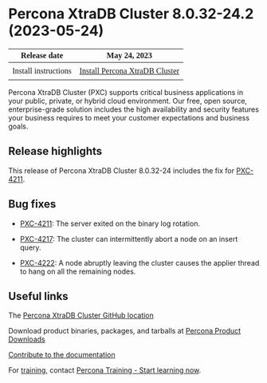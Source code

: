 # Percona XtraDB Cluster 8.0.32-24.2 (2023-05-24)

<style>
    table {
        width=50%;
        font-family: Poppins;
    }
    table td {
        border: 0px;
        padding: 8px;
    }
</style>

| Release date | May 24, 2023 |
|---|---|
| Install instructions | [Install Percona XtraDB Cluster](https://docs.percona.com/percona-xtradb-cluster/8.0/install-index.html) |

Percona XtraDB Cluster (PXC) supports critical business applications in your public, private, or hybrid cloud environment. Our free, open source, enterprise-grade solution includes the high availability and security features your business requires to meet your customer expectations and business goals.

## Release highlights

This release of Percona XtraDB Cluster 8.0.32-24 includes the fix for [PXC-4211](https://jira.percona.com/browse/PXC-4211).

## Bug fixes

* [PXC-4211](https://jira.percona.com/browse/PXC-4211): The server exited on the binary log rotation.

* [PXC-4217](https://jira.percona.com/browse/PXC-4217): The cluster can intermittently abort a node on an insert query.

* [PXC-4222](https://jira.percona.com/browse/PXC-4222): A node abruptly leaving the cluster causes the applier thread to hang on all the remaining nodes.


## Useful links

The [Percona XtraDB Cluster GitHub location](https://github.com/percona/percona-xtradb-cluster)

Download product binaries, packages, and tarballs at [Percona Product Downloads](https://www.percona.com/downloads)

[Contribute to the documentation](https://github.com/percona/pxc-docs/blob/8.0/contributing.md)

For [training](https://www.percona.com/training), contact [Percona Training - Start learning now](https://learn.percona.com/contact-me).
